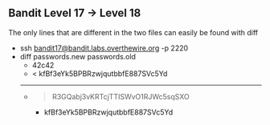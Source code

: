 ## Bandit Level 17 → Level 18
The only lines that are different in the two files can easily be found with diff
- ssh bandit17@bandit.labs.overthewire.org -p 2220
- diff passwords.new passwords.old
    - 42c42
    - < kfBf3eYk5BPBRzwjqutbbfE887SVc5Yd
    - ---
    - > R3GQabj3vKRTcjTTISWvO1RJWc5sqSXO
        - kfBf3eYk5BPBRzwjqutbbfE887SVc5Yd
